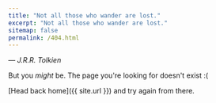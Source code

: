 ```yaml
---
title: "Not all those who wander are lost."
excerpt: "Not all those who wander are lost."
sitemap: false
permalink: /404.html
---
```


— *J.R.R. Tolkien*

But you *might* be. The page you're looking for doesn't exist :(

[Head back home]({{ site.url }}) and try again from there.

